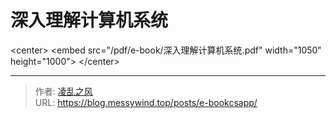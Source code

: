 # 深入理解计算机系统

&lt;center&gt;
	&lt;embed src=&#34;/pdf/e-book/深入理解计算机系统.pdf&#34; width=&#34;1050&#34; height=&#34;1000&#34;&gt;
&lt;/center&gt;

---

> 作者: [凌乱之风](https://github.com/messywind)  
> URL: https://blog.messywind.top/posts/e-bookcsapp/  

